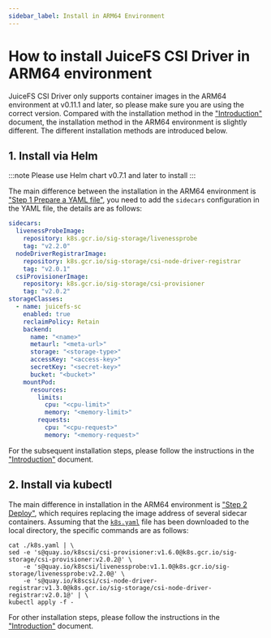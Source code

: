```yaml
---
sidebar_label: Install in ARM64 Environment
---
```


# How to install JuiceFS CSI Driver in ARM64 environment

JuiceFS CSI Driver only supports container images in the ARM64 environment at v0.11.1 and later, so please make sure you are using the correct version. Compared with the installation method in the ["Introduction"](introduction.md) document, the installation method in the ARM64 environment is slightly different. The different installation methods are introduced below.

## 1. Install via Helm

:::note
Please use Helm chart v0.7.1 and later to install
:::

The main difference between the installation in the ARM64 environment is ["Step 1 Prepare a YAML file"](introduction.md#using-helm-to-deploy), you need to add the `sidecars` configuration in the YAML file, the details are as follows:

```yaml {1-10}
sidecars:
  livenessProbeImage:
    repository: k8s.gcr.io/sig-storage/livenessprobe
    tag: "v2.2.0"
  nodeDriverRegistrarImage:
    repository: k8s.gcr.io/sig-storage/csi-node-driver-registrar
    tag: "v2.0.1"
  csiProvisionerImage:
    repository: k8s.gcr.io/sig-storage/csi-provisioner
    tag: "v2.0.2"
storageClasses:
  - name: juicefs-sc
    enabled: true
    reclaimPolicy: Retain
    backend:
      name: "<name>"
      metaurl: "<meta-url>"
      storage: "<storage-type>"
      accessKey: "<access-key>"
      secretKey: "<secret-key>"
      bucket: "<bucket>"
    mountPod:
      resources:
        limits:
          cpu: "<cpu-limit>"
          memory: "<memory-limit>"
        requests:
          cpu: "<cpu-request>"
          memory: "<memory-request>"
```

For the subsequent installation steps, please follow the instructions in the ["Introduction"](introduction.md#1-install-via-helm) document.

## 2. Install via kubectl

The main difference in installation in the ARM64 environment is ["Step 2 Deploy"](introduction.md#2-install-via-kubectl), which requires replacing the image address of several sidecar containers. Assuming that the [`k8s.yaml`](https://raw.githubusercontent.com/juicedata/juicefs-csi-driver/master/deploy/k8s.yaml) file has been downloaded to the local directory, the specific commands are as follows:

```shell
cat ./k8s.yaml | \
sed -e 's@quay.io/k8scsi/csi-provisioner:v1.6.0@k8s.gcr.io/sig-storage/csi-provisioner:v2.0.2@' \
    -e 's@quay.io/k8scsi/livenessprobe:v1.1.0@k8s.gcr.io/sig-storage/livenessprobe:v2.2.0@' \
    -e 's@quay.io/k8scsi/csi-node-driver-registrar:v1.3.0@k8s.gcr.io/sig-storage/csi-node-driver-registrar:v2.0.1@' | \
kubectl apply -f -
```

For other installation steps, please follow the instructions in the ["Introduction"](introduction.md#2-install-via-kubectl) document.
